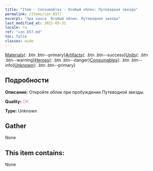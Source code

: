 ```yaml
---
title: "Item - Consumables - Особый облик: Путеводная звезда"
permalink: /Items/con_657/
excerpt: "Эра хаоса  Особый облик: Путеводная звезда"
last_modified_at: 2021-03-31
locale: ru
ref: "con_657.md"
toc: false
classes: wide
---
```

 [Materials](/ru/Items/){: .btn .btn--primary}[Artifacts](/ru/Items/Artifacts/){: .btn .btn--success}[Units](/ru/Items/Units/){: .btn .btn--warning}[Heroes](/ru/Items/Heroes/){: .btn .btn--danger}[Consumables](/ru/Items/Consumables/){: .btn .btn--info}[Unknown](/ru/Items/Unknown/){: .btn .btn--primary}

## Подробности
 **Описание:** Откройте облик при пробуждении Путеводной звезды.

 **Quality:** <span style="color: #DA70D6">OK</span>

 **Type:** Unknown

## Gather

  None

## This item contains:

  None

